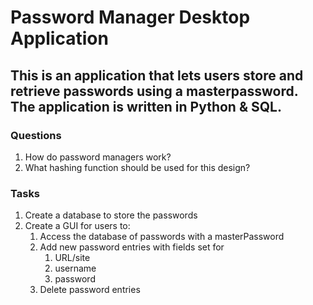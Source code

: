 # Password Manager Desktop Application

## This is an application that lets users store and retrieve passwords using a masterpassword. The application is written in Python & SQL.

### Questions
1. How do password managers work?
2. What hashing function should be used for this design?

### Tasks
1. Create a database to store the passwords
2. Create a GUI for users to:
    1. Access the database of passwords with a masterPassword
    2. Add new password entries with fields set for
        1. URL/site
        2. username
        3. password
    3. Delete password entries


